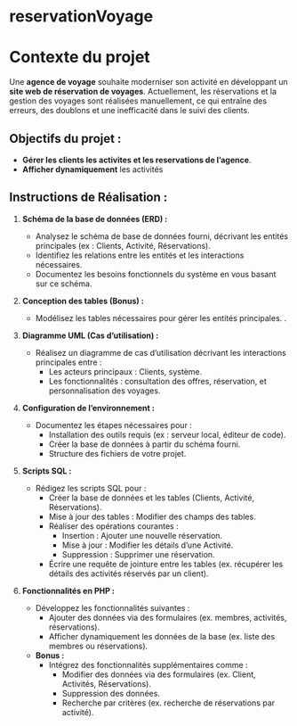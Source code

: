 # reservationVoyage
# Contexte du projet

Une **agence de voyage** souhaite moderniser son activité en développant un **site web de réservation de voyages**. Actuellement, les réservations et la gestion des voyages sont réalisées manuellement, ce qui entraîne des erreurs, des doublons et une inefficacité dans le suivi des clients.

## Objectifs du projet :
- **Gérer les clients les activites et les reservations de l’agence**.
- **Afficher dynamiquement** les activités 


## Instructions de Réalisation :

1. **Schéma de la base de données (ERD) :**
   - Analysez le schéma de base de données fourni, décrivant les entités principales (ex : Clients, Activité, Réservations).
   - Identifiez les relations entre les entités et les interactions nécessaires.
   - Documentez les besoins fonctionnels du système en vous basant sur ce schéma.

2. **Conception des tables (Bonus) :**
   - Modélisez les tables nécessaires pour gérer les entités principales.
.

3. **Diagramme UML (Cas d’utilisation) :**
   - Réalisez un diagramme de cas d’utilisation décrivant les interactions principales entre :
     - Les acteurs principaux : Clients, système.
     - Les fonctionnalités : consultation des offres, réservation, et personnalisation des voyages.

4. **Configuration de l’environnement :**
   - Documentez les étapes nécessaires pour :
     - Installation des outils requis (ex : serveur local, éditeur de code).
     - Créer la base de données à partir du schéma fourni.
     - Structure des fichiers de votre projet.

5. **Scripts SQL :**
   - Rédigez les scripts SQL pour :
     - Créer la base de données et les tables (Clients, Activité, Réservations).
     - Mise à jour des tables : Modifier des champs des tables.
     - Réaliser des opérations courantes :
       - Insertion : Ajouter une nouvelle réservation.
       - Mise à jour : Modifier les détails d’une Activité.
       - Suppression : Supprimer une réservation.
     - Écrire une requête de jointure entre les tables (ex. récupérer les détails des activités réservés par un client).

6. **Fonctionnalités en PHP :**
   - Développez les fonctionnalités suivantes :
     - Ajouter des données via des formulaires (ex. membres, activités, réservations).
     - Afficher dynamiquement les données de la base (ex. liste des membres ou réservations).
   - **Bonus :**
     - Intégrez des fonctionnalités supplémentaires comme :
       - Modifier des données via des formulaires (ex. Client, Activités, Réservations).
       - Suppression des données.
       - Recherche par critères (ex. recherche de réservations par activité).



